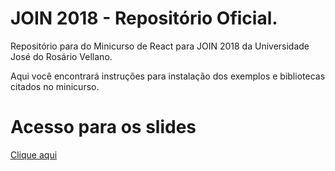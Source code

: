 # JOIN 2018 - Repositório Oficial.
<p>Repositório para do Minicurso de React para JOIN 2018 da Universidade José do Rosário Vellano.</p>
<p>Aqui você encontrará instruções para instalação dos exemplos e bibliotecas citados no minicurso.</p>


# Acesso para os slides
<a href="https://docs.google.com/presentation/d/1s8QsGOnbIFgxrDRhZiYtKSVGdgYLae0XQBteu_0-sV8/edit#slide=id.g35f391192_00" target="_blank">Clique aqui</a>
